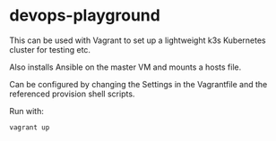 # devops-playground

This can be used with Vagrant to set up a lightweight k3s Kubernetes cluster for testing etc.

Also installs Ansible on the master VM and mounts a hosts file.

Can be configured by changing the Settings in the Vagrantfile and the referenced provision shell scripts.

Run with:
```
vagrant up
```